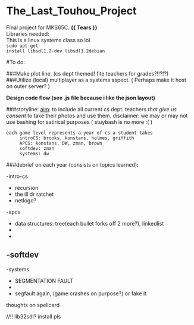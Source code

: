 The_Last_Touhou_Project
=======================

Final project for MKS65C. **{{ Tears }}**<br>
Libraries needed:<br>
This is a linux systems class so lol<br>
<code>sudo apt-get install libsdl1.2-dev libsdl1.2debian</code>

#To do:

###Make plot line. (cs dept themed! fite teachers for grades?!!?!?)
###Utilize (local) multiplayer as a systems aspect. ( Perhaps make it host on outer server? )

**Design code flow (see .js file because i like the json layout)**

###storyline:
	<u>aim</u>: to include all current cs dept. teachers
	<i>that give us consent</i> to take their photos and
	use them.
	   disclaimer: we may or may not use bashing for 
	   satirical purposes ( stuybash is no more :( )
	
	each game level represents a year of cs a student takes
	     introCS: brooks, konstans, holmes, griffith
	     APCS: konstans, DW, zman, brown
	     softdev: zman
	     systems: dw

###debrief on each year (consists on topics learned):

-intro-cs
- recursion
- the ill dr ratchet
- netlogo?

-apcs
- data structures: tree(each bullet forks off 2 more?), linkedlist
- 
-

-softdev
- 

-systems
- SEGMENTATION FAULT
- 
- segfault again, (game crashes on purpose?) or fake it


thoughts on spellcard

//!! lib32sdl? install pls